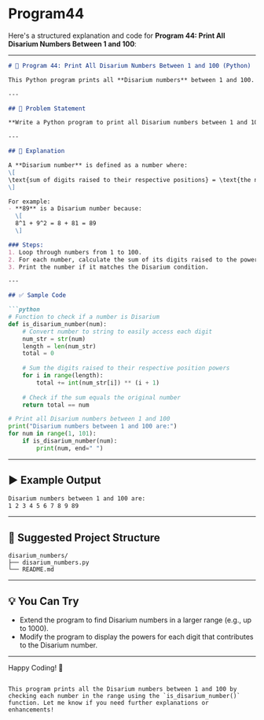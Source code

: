 # Program44
Here's a structured explanation and code for **Program 44: Print All Disarium Numbers Between 1 and 100**:

---

```markdown
# 📝 Program 44: Print All Disarium Numbers Between 1 and 100 (Python)

This Python program prints all **Disarium numbers** between 1 and 100. A **Disarium number** is a number where the sum of its digits, each raised to the power of its respective position, equals the number itself.

---

## 📌 Problem Statement

**Write a Python program to print all Disarium numbers between 1 and 100.**

---

## 🔢 Explanation

A **Disarium number** is defined as a number where:
\[
\text{sum of digits raised to their respective positions} = \text{the number itself}.
\]

For example:
- **89** is a Disarium number because:
  \[
  8^1 + 9^2 = 8 + 81 = 89
  \]

### Steps:
1. Loop through numbers from 1 to 100.
2. For each number, calculate the sum of its digits raised to the power of their respective positions.
3. Print the number if it matches the Disarium condition.

---

## ✅ Sample Code

```python
# Function to check if a number is Disarium
def is_disarium_number(num):
    # Convert number to string to easily access each digit
    num_str = str(num)
    length = len(num_str)
    total = 0
    
    # Sum the digits raised to their respective position powers
    for i in range(length):
        total += int(num_str[i]) ** (i + 1)
    
    # Check if the sum equals the original number
    return total == num

# Print all Disarium numbers between 1 and 100
print("Disarium numbers between 1 and 100 are:")
for num in range(1, 101):
    if is_disarium_number(num):
        print(num, end=" ")
```

---

## ▶️ Example Output

```bash
Disarium numbers between 1 and 100 are:
1 2 3 4 5 6 7 8 9 89
```

---

## 📁 Suggested Project Structure

```
disarium_numbers/
├── disarium_numbers.py
└── README.md
```

---

## 💡 You Can Try

- Extend the program to find Disarium numbers in a larger range (e.g., up to 1000).
- Modify the program to display the powers for each digit that contributes to the Disarium number.

---

Happy Coding! 🚀

```

This program prints all the Disarium numbers between 1 and 100 by checking each number in the range using the `is_disarium_number()` function. Let me know if you need further explanations or enhancements!

